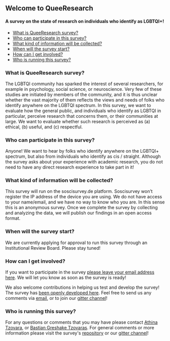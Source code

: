 ## Welcome to QueeResearch 

#### A survey on the state of research on individuals who identify as LGBTQI+!

* [What is QueeResearch survey?](#what-is-QueeResearch-survey)
* [Who can participate in this survey?](#who-can-participate-in-this-survey)
* [What kind of information will be collected?](#what-kind-of-information-will-be-collected)
* [When will the survey start?](#when-will-the-survey-start)
* [How can I get involved?](#how-can-i-get-involved)
* [Who is running this survey?](#who-is-running-this-survey)

### What is QueeResearch survey?
The LGBTQI community has sparked the interest of several researchers, for example in psychology, social science, or
neuroscience. Very few of these studies are initiated by members of the community, and it is thus unclear whether the
vast majority of them reflects the views and needs of folks who identify anywhere on the LGBTQI spectrum. In this survey,
we want to evaluate how the general public, and individuals who identify as LGBTQI in particular, perceive research that
concerns them, or their communities at large. We want to evaluate whether such research is perceived as (a) ethical, (b)
useful, and (c) respectful.

### Who can participate in this survey?
Anyone! We want to hear by folks who identify anywhere on the LGBTQI+ spectrum, but also from individuals who identify
as cis / straight. Although the survey asks about your experience with academic research, you do not need to have any
direct research experience to take part in it!

### What kind of information will be collected?
This survey will run on the soscisurvey.de platform. Soscisurvey won’t register the IP address of the device you are using. We
do not have access to your name/email, and we have no way to know who you are. In this sense this is an anonymous
survey. Once we complete the survey by collecting and analyzing the data, we will publish our findings in an open access
format.

### When will the survey start?
We are currently applying for approval to run this survey through an Institutional Review Board. Please stay tuned!

### How can I get involved?
If you want to participate in the survey [please leave your email address here](https://docs.google.com/forms/d/e/1FAIpQLSf7uaxpk0VbUo4CiYDGjXOcT9YjJk7-uWz64Oijs0agIyPQYQ/viewform). We will let you know as soon as the survey is ready! 

We also welcome contributions in helping us test and develop the survey! The survey has [been openly developed here](https://github.com/aath0/MinoritiesInResearch). Feel free to send us any comments via [email](mailto:queeresearch@gmail.com), or to join our [gitter channel](https://gitter.im/URM_Research/Lobby#)!

### Who is running this survey?
For any questions or comments that you may have please contact [Athina Tzovara](https://github.com/aath0), or [Bastian Greshake Tzovaras](https://tzovar.as). For
general comments or more information please visit the survey's [repository](https://github.com/aath0/MinoritiesInResearch) or our [gitter channel](https://gitter.im/URM_Research/Lobby#)!
